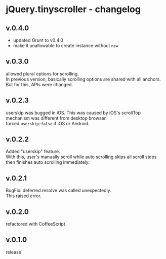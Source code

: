 # jQuery.tinyscroller - changelog

## v.0.4.0

* updated Grunt to v0.4.0
* make it unallowable to create instance without `new`

## v.0.3.0

allowed plural options for scrolling.  
In previous version, basically scrolling options are shared with all anchors.  
But for this, APIs were changed.

## v.0.2.3

userskip was bugged in iOS. This was caused by iOS's scrollTop mechanism was different from desktop browser.  
forced `userskip:false` if iOS or Android.

## v.0.2.2

Added "userskip" feature.  
With this, user's manually scroll while auto scrolling skips all scroll steps then finishes auto scrolling immediately.

## v.0.2.1

BugFix: deferred.resolve was called unexpectedly.  
This raised error.

## v.0.2.0

refactored with CoffeeScript

## v.0.1.0

release

